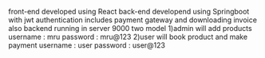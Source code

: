 front-end developed using React
back-end developend using Springboot with jwt authentication includes payment gateway and downloading invoice also
backend running in server 9000
two model 
1)admin  will add products 
    username : mru
    password : mru@123
2)user  will book product and make payment
    username : user
    password  : user@123
